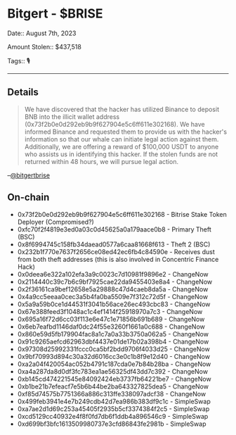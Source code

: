 # Bitgert - $BRISE

Date:: August 7th, 2023

Amount Stolen:: $437,518 

Tags:: 🎙️

---

## Details


> We have discovered that the hacker has utilized Binance to deposit BNB into the illicit wallet address (0x73f2b0e0d292eb9b9f627904e5c6ff611e302168). We have informed Binance and requested them to provide us with the hacker's information so that our whale can initiate legal action against them. Additionally, we are offering a reward of $100,000 USDT to anyone who assists us in identifying this hacker. If the stolen funds are not returned within 48 hours, we will pursue legal action.

–[@bitgertbrise](https://twitter.com/bitgertbrise/status/1688122267241504768)



## On-chain

- 0x73f2b0e0d292eb9b9f627904e5c6ff611e302168 - Bitrise Stake Token Deployer (Compromised?)
- 0xfc70f2f4819e3ed0a03c0d45625a0a179aace0b8 - Primary Theft (BSC)
- 0x8f6994745c158fb34daead0577a6caa81668f613 - Theft 2 (BSC)
- 0x232b1f770e7637f2656ce08ed42ec6fb4c84590e - Receives dust from both theft addresses (this is also involved in Concentric Finance Hack)
- 0x0deea6e322a102efa3a9c0023c7d10981f9896e2 - ChangeNow
- 0x2114440c39c7b6c9bf7925cae22da9455403e8a4 - ChangeNow
- 0x2f36161ca9bef12658e5a29888c47d4caeb8da5a - ChangeNow
- 0x4a9cc5eeaa0cec3a5b4fa0ba5509e7f312c72d5f - ChangeNow
- 0x5a9a59b0ce1d44531f3041b56ace26ec493cbc83 - ChangeNow
- 0x67e388feed3f1048ac1c4ef1414f25918970a7c3 - ChangeNow
- 0x695a16f72d6cc03f113e6e47c1e71856b691b689 - ChangeNow
- 0x6eb7eafbd1146daf0dc24f55e3260f1661a0c688 - ChangeNow
- 0x860e59d5fb179904fac8a1c7a0a33b3750a062a5 - ChangeNow
- 0x91c9265aefcd62963dbf4437e01de17b02a398b4 - ChangeNow
- 0x97308d25992331fccc0ca5bf2bdd9706f4033d25 - ChangeNow
- 0x9bf70993d894c30a32d6016cc3e0c1b8f9e12d40 - ChangeNow
- 0xa2a04f420054ac052b4791c187cda0e7b84b28ba - ChangeNow
- 0xa4a287da8d0df3fc783ea1ae56325df43dd7c392 - ChangeNow
- 0xb145cd474221545e84092424eb3737fb64221be7 - ChangeNow
- 0xb1be21b7efeacf7e5b6b44be2ba643327825dea5 - ChangeNow
- 0xf85d74575b7751366a886c313ffe338097adcf38 - ChangeNow
- 0x499feb3941e4e7b249cdb42d7ea986b383df9c1c - SimpleSwap
- 0xa7ae2d1d69c253a45405f2935b5cf3374384f2c5 - SimpleSwap
- 0xcd5129cc40932e4f8f0fd7db6f1ddb4a896546c9 - SimpleSwap
- 0xd699bf3bfc1613509980737e3cfd86843fe2981b - SimpleSwap
